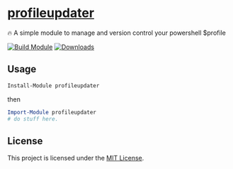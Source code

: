 ﻿
# [profileupdater](https://www.powershellgallery.com/packages/profileupdater)

🔥 A simple module to manage and version control your powershell $profile

[![Build Module](https://github.com/chadnpc/profileupdater/actions/workflows/build_module.yaml/badge.svg)](https://github.com/chadnpc/profileupdater/actions/workflows/build_module.yaml)
[![Downloads](https://img.shields.io/powershellgallery/dt/profileupdater.svg?style=flat&logo=powershell&color=blue)](https://www.powershellgallery.com/packages/profileupdater)

## Usage

```PowerShell
Install-Module profileupdater
```

then

```PowerShell
Import-Module profileupdater
# do stuff here.
```

## License

This project is licensed under the [MIT License](LICENSE).
